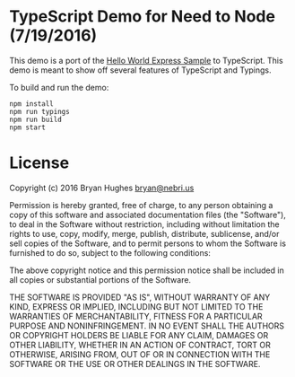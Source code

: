 # TypeScript Demo for Need to Node (7/19/2016)

This demo is a port of the [Hello World Express Sample](http://expressjs.com/en/starter/hello-world.html) to TypeScript. This demo is meant to show off several features of TypeScript and Typings.

To build and run the demo:

```
npm install
npm run typings
npm run build
npm start
```

# License

Copyright (c) 2016 Bryan Hughes <bryan@nebri.us>

Permission is hereby granted, free of charge, to any person
obtaining a copy of this software and associated documentation
files (the "Software"), to deal in the Software without
restriction, including without limitation the rights to use,
copy, modify, merge, publish, distribute, sublicense, and/or sell
copies of the Software, and to permit persons to whom the
Software is furnished to do so, subject to the following
conditions:

The above copyright notice and this permission notice shall be
included in all copies or substantial portions of the Software.

THE SOFTWARE IS PROVIDED "AS IS", WITHOUT WARRANTY OF ANY KIND,
EXPRESS OR IMPLIED, INCLUDING BUT NOT LIMITED TO THE WARRANTIES
OF MERCHANTABILITY, FITNESS FOR A PARTICULAR PURPOSE AND
NONINFRINGEMENT. IN NO EVENT SHALL THE AUTHORS OR COPYRIGHT
HOLDERS BE LIABLE FOR ANY CLAIM, DAMAGES OR OTHER LIABILITY,
WHETHER IN AN ACTION OF CONTRACT, TORT OR OTHERWISE, ARISING
FROM, OUT OF OR IN CONNECTION WITH THE SOFTWARE OR THE USE OR
OTHER DEALINGS IN THE SOFTWARE.
